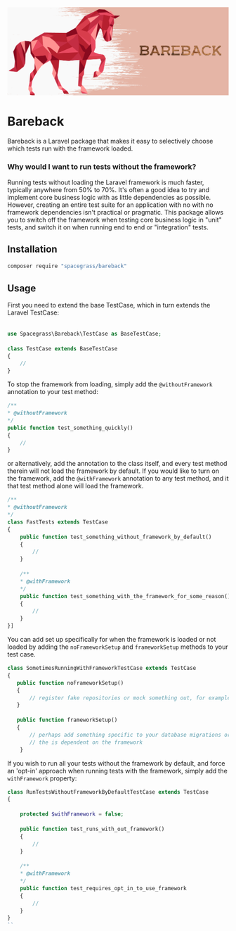 ![Bareback - selectively turn off Laravel in your test suite](bareback-cover.png)

# Bareback

Bareback is a Laravel package that makes it easy to selectively choose which tests run with the framework loaded.

### Why would I want to run tests without the framework?

Running tests without loading the Laravel framework is much faster, typically anywhere from 50% to 70%.
It's often a good idea to try and implement core business logic with as little dependencies as possible. However, creating an entire test suite 
for an application with no with no framework dependencies isn't practical or pragmatic. This package allows you to switch off the framework
when testing core business logic in "unit" tests, and switch it on when running end to end or "integration" tests.

## Installation

```bash
composer require "spacegrass/bareback"
```

## Usage
First you need to extend the base TestCase, which in turn extends the Laravel TestCase:

```php

use Spacegrass\Bareback\TestCase as BaseTestCase;

class TestCase extends BaseTestCase
{
    //
}
``` 

To stop the framework from loading, simply add the `@withoutFramework` annotation to your test method:
```php
/**
* @withoutFramework
*/
public function test_something_quickly()
{
    //
}
```

or alternatively, add the annotation to the class itself, and every test method therein will not load the framework by default. 
If you would like to turn on the framework, add the `@withFramework` annotation to any test method, and it that test method alone
will load the framework.
```php
/**
* @withoutFramework
*/
class FastTests extends TestCase 
{
    public function test_something_without_framework_by_default()
    {
        //
    }

    /**
    * @withFramework
    */
    public function test_something_with_the_framework_for_some_reason()
    {
        //
    }
}]
```

You can add set up specifically for when the framework is loaded or not loaded by adding the `noFrameworkSetup` and `frameworkSetup` methods to 
your test case.

```php
class SometimesRunningWithFrameworkTestCase extends TestCase
{
   public function noFrameworkSetup() 
   {
       // register fake repositories or mock something out, for example
   }
   
   public function frameworkSetup()
   {
       // perhaps add something specific to your database migrations or anything else
       // the is dependent on the framework
    }
```

If you wish to run all your tests without the framework by default, and force an 'opt-in' approach when running tests with the framework,
simply add the `withFramework` property:

```php
class RunTestsWithoutFrameworkByDefaultTestCase extends TestCase 
{

    protected $withFramework = false;

    public function test_runs_with_out_framework()
    {
        //
    }

    /**
    * @withFramework
    */
    public function test_requires_opt_in_to_use_framework
    {
        //
    }
}
``
